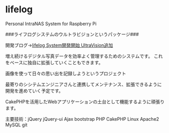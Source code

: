 # lifelog
Personal IntraNAS System for Raspberry Pi

###ライフログシステムのウルトラビジョンというパッケージ###

開発ブログ-><a href="http://pjfs.biz/wp/?p=86">lifelog System開発開始 UltraVision追加</a> 

増え続けるデジタル写真データを効率よく管理するためのシステムです。
これをベースに独自に拡張していくこともできます。

画像を使って日々の思い出を記録しようというプロジェクト

最寄りのシシテムエンジニアさんと連携してメンテナンス、拡張できるように
開発を進めていく予定です。

CakePHPを活用したWebアプリケーションの土台として機能するように頑張ります。

主要技術：jQuery jQuery-ui Ajax bootstrap PHP CakePHP Linux Apache2 MySQL git
